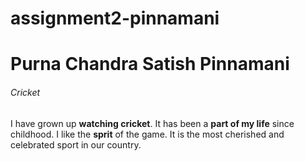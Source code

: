 # assignment2-pinnamani
# Purna Chandra Satish Pinnamani
###### Cricket

I have grown up **watching cricket**. It has been a **part of my life** since childhood. I like the **sprit** of the game. It is the most cherished and celebrated sport in our country. 
